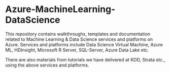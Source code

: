 # Azure-MachineLearning-DataScience

This repository contains walkthroughs, templates and documentation related to Machine Learning & Data Science services and platforms on Azure. Services and platforms include Data  Science Virtual Machine, Azure ML, HDInsight, Microsoft R Server, SQL-Server, Azure Data Lake etc. 

There are also materials from tutorials we have delivered at KDD, Strata etc., using the above services and platforms.
